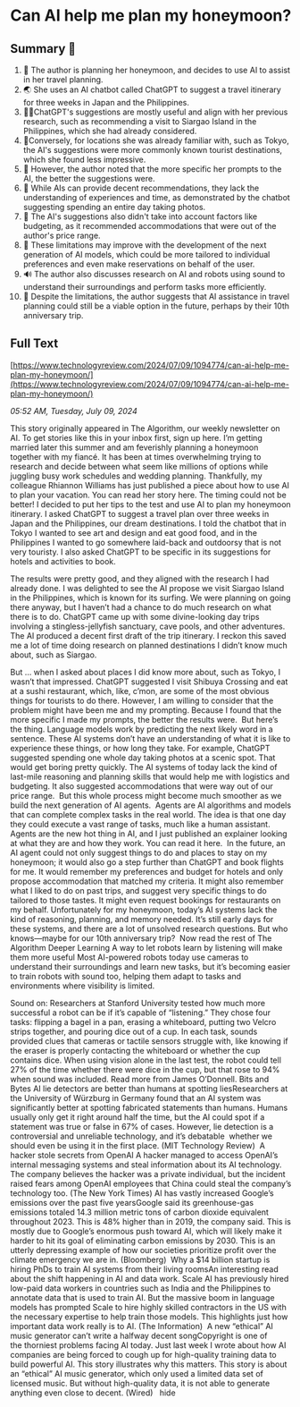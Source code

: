 # Can AI help me plan my honeymoon?

## Summary 🤖

1.  🎊 The author is planning her honeymoon, and decides to use AI to assist in her travel planning.
2. 🌏 She uses an AI chatbot called ChatGPT to suggest a travel itinerary for three weeks in Japan and the Philippines.
3. 🏄‍♀️ChatGPT's suggestions are mostly useful and align with her previous research, such as recommending a visit to Siargao Island in the Philippines, which she had already considered.
4. 🚩Conversely, for locations she was already familiar with, such as Tokyo, the AI's suggestions were more commonly known tourist destinations, which she found less impressive.
5. 🔄 However, the author noted that the more specific her prompts to the AI, the better the suggestions were.
6. 🤖 While AIs can provide decent recommendations, they lack the understanding of experiences and time, as demonstrated by the chatbot suggesting spending an entire day taking photos.
7. 💸 The AI's suggestions also didn't take into account factors like budgeting, as it recommended accommodations that were out of the author's price range.
8. 🔄 These limitations may improve with the development of the next generation of AI models, which could be more tailored to individual preferences and even make reservations on behalf of the user.
9. 🔊 The author also discusses research on AI and robots using sound to understand their surroundings and perform tasks more efficiently.
10. 🤔 Despite the limitations, the author suggests that AI assistance in travel planning could still be a viable option in the future, perhaps by their 10th anniversary trip.

## Full Text

[https://www.technologyreview.com/2024/07/09/1094774/can-ai-help-me-plan-my-honeymoon/](https://www.technologyreview.com/2024/07/09/1094774/can-ai-help-me-plan-my-honeymoon/)

*05:52 AM, Tuesday, July 09, 2024*

This story originally appeared in The Algorithm, our weekly newsletter on AI. To get stories like this in your inbox first, sign up here. I’m getting married later this summer and am feverishly planning a honeymoon together with my fiancé. It has been at times overwhelming trying to research and decide between what seem like millions of options while juggling busy work schedules and wedding planning.  Thankfully, my colleague Rhiannon Williams has just published a piece about how to use AI to plan your vacation. You can read her story here. The timing could not be better! I decided to put her tips to the test and use AI to plan my honeymoon itinerary. I asked ChatGPT to suggest a travel plan over three weeks in Japan and the Philippines, our dream destinations. I told the chatbot that in Tokyo I wanted to see art and design and eat good food, and in the Philippines I wanted to go somewhere laid-back and outdoorsy that is not very touristy. I also asked ChatGPT to be specific in its suggestions for hotels and activities to book.

The results were pretty good, and they aligned with the research I had already done. I was delighted to see the AI propose we visit Siargao Island in the Philippines, which is known for its surfing. We were planning on going there anyway, but I haven’t had a chance to do much research on what there is to do. ChatGPT came up with some divine-looking day trips involving a stingless-jellyfish sanctuary, cave pools, and other adventures.  The AI produced a decent first draft of the trip itinerary. I reckon this saved me a lot of time doing research on planned destinations I didn’t know much about, such as Siargao.

But … when I asked about places I did know more about, such as Tokyo, I wasn’t that impressed. ChatGPT suggested I visit Shibuya Crossing and eat at a sushi restaurant, which, like, c’mon, are some of the most obvious things for tourists to do there. However, I am willing to consider that the problem might have been me and my prompting. Because I found that the more specific I made my prompts, the better the results were.  But here’s the thing. Language models work by predicting the next likely word in a sentence. These AI systems don’t have an understanding of what it is like to experience these things, or how long they take. For example, ChatGPT suggested spending one whole day taking photos at a scenic spot. That would get boring pretty quickly. The AI systems of today lack the kind of last-mile reasoning and planning skills that would help me with logistics and budgeting. It also suggested accommodations that were way out of our price range.  But this whole process might become much smoother as we build the next generation of AI agents.  Agents are AI algorithms and models that can complete complex tasks in the real world. The idea is that one day they could execute a vast range of tasks, much like a human assistant. Agents are the new hot thing in AI, and I just published an explainer looking at what they are and how they work. You can read it here.  In the future, an AI agent could not only suggest things to do and places to stay on my honeymoon; it would also go a step further than ChatGPT and book flights for me. It would remember my preferences and budget for hotels and only propose accommodation that matched my criteria. It might also remember what I liked to do on past trips, and suggest very specific things to do tailored to those tastes. It might even request bookings for restaurants on my behalf. Unfortunately for my honeymoon, today’s AI systems lack the kind of reasoning, planning, and memory needed. It’s still early days for these systems, and there are a lot of unsolved research questions. But who knows—maybe for our 10th anniversary trip?   Now read the rest of The Algorithm Deeper Learning A way to let robots learn by listening will make them more useful Most AI-powered robots today use cameras to understand their surroundings and learn new tasks, but it’s becoming easier to train robots with sound too, helping them adapt to tasks and environments where visibility is limited.

Sound on: Researchers at Stanford University tested how much more successful a robot can be if it’s capable of “listening.” They chose four tasks: flipping a bagel in a pan, erasing a whiteboard, putting two Velcro strips together, and pouring dice out of a cup. In each task, sounds provided clues that cameras or tactile sensors struggle with, like knowing if the eraser is properly contacting the whiteboard or whether the cup contains dice. When using vision alone in the last test, the robot could tell 27% of the time whether there were dice in the cup, but that rose to 94% when sound was included. Read more from James O’Donnell. Bits and Bytes AI lie detectors are better than humans at spotting liesResearchers at the University of Würzburg in Germany found that an AI system was significantly better at spotting fabricated statements than humans. Humans usually only get it right around half the time, but the AI could spot if a statement was true or false in 67% of cases. However, lie detection is a controversial and unreliable technology, and it’s debatable  whether we should even be using it in the first place. (MIT Technology Review)  A hacker stole secrets from OpenAI A hacker managed to access OpenAI’s internal messaging systems and steal information about its AI technology. The company believes the hacker was a private individual, but the incident raised fears among OpenAI employees that China could steal the company’s technology too. (The New York Times) AI has vastly increased Google’s emissions over the past five yearsGoogle said its greenhouse-gas emissions totaled 14.3 million metric tons of carbon dioxide equivalent throughout 2023. This is 48% higher than in 2019, the company said. This is mostly due to Google’s enormous push toward AI, which will likely make it harder to hit its goal of eliminating carbon emissions by 2030. This is an utterly depressing example of how our societies prioritize profit over the climate emergency we are in. (Bloomberg)  Why a $14 billion startup is hiring PhDs to train AI systems from their living roomsAn interesting read about the shift happening in AI and data work. Scale AI has previously hired low-paid data workers in countries such as India and the Philippines to annotate data that is used to train AI. But the massive boom in language models has prompted Scale to hire highly skilled contractors in the US with the necessary expertise to help train those models. This highlights just how important data work really is to AI. (The Information)  A new “ethical” AI music generator can’t write a halfway decent songCopyright is one of the thorniest problems facing AI today. Just last week I wrote about how AI companies are being forced to cough up for high-quality training data to build powerful AI. This story illustrates why this matters. This story is about an “ethical” AI music generator, which only used a limited data set of licensed music. But without high-quality data, it is not able to generate anything even close to decent. (Wired)   hide

